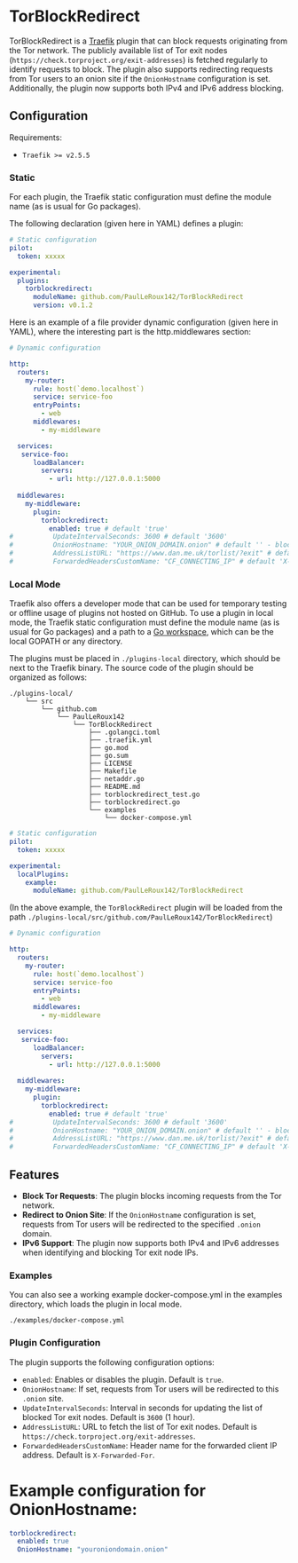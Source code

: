 # TorBlockRedirect

TorBlockRedirect is a [Traefik](https://traefik.io) plugin that can block requests originating from the Tor network. The publicly available list of Tor exit nodes (`https://check.torproject.org/exit-addresses`) is fetched regularly to identify requests to block. The plugin also supports redirecting requests from Tor users to an onion site if the `OnionHostname` configuration is set. Additionally, the plugin now supports both IPv4 and IPv6 address blocking.

## Configuration

Requirements:
- `Traefik >= v2.5.5`

### Static

For each plugin, the Traefik static configuration must define the module name (as is usual for Go packages).

The following declaration (given here in YAML) defines a plugin:

```yaml
# Static configuration
pilot:
  token: xxxxx

experimental:
  plugins:
    torblockredirect:
      moduleName: github.com/PaulLeRoux142/TorBlockRedirect
      version: v0.1.2
```

Here is an example of a file provider dynamic configuration (given here in YAML), where the interesting part is the http.middlewares section:

```yaml
# Dynamic configuration

http:
  routers:
    my-router:
      rule: host(`demo.localhost`)
      service: service-foo
      entryPoints:
        - web
      middlewares:
        - my-middleware

  services:
   service-foo:
      loadBalancer:
        servers:
          - url: http://127.0.0.1:5000
  
  middlewares:
    my-middleware:
      plugin:
        torblockredirect:
          enabled: true # default 'true'
#          UpdateIntervalSeconds: 3600 # default '3600'
#          OnionHostname: "YOUR_ONION_DOMAIN.onion" # default '' - block tor users if not set
#          AddressListURL: "https://www.dan.me.uk/torlist/?exit" # default 'https://check.torproject.org/exit-addresses'
#          ForwardedHeadersCustomName: "CF_CONNECTING_IP" # default 'X-Forwarded-For'
```

### Local Mode

Traefik also offers a developer mode that can be used for temporary testing or offline usage of plugins not hosted on GitHub. To use a plugin in local mode, the Traefik static configuration must define the module name (as is usual for Go packages) and a path to a [Go workspace](https://golang.org/doc/gopath_code.html#Workspaces), which can be the local GOPATH or any directory.

The plugins must be placed in `./plugins-local` directory, which should be next to the Traefik binary.
The source code of the plugin should be organized as follows:

```
./plugins-local/
    └── src
        └── github.com
            └── PaulLeRoux142
                └── TorBlockRedirect
                    ├── .golangci.toml
                    ├── .traefik.yml
                    ├── go.mod
                    ├── go.sum
                    ├── LICENSE
                    ├── Makefile
                    ├── netaddr.go
                    ├── README.md
                    ├── torblockredirect_test.go
                    ├── torblockredirect.go
                    └── examples
                        └── docker-compose.yml
```

```yaml
# Static configuration
pilot:
  token: xxxxx

experimental:
  localPlugins:
    example:
      moduleName: github.com/PaulLeRoux142/TorBlockRedirect
```

(In the above example, the `TorBlockRedirect` plugin will be loaded from the path `./plugins-local/src/github.com/PaulLeRoux142/TorBlockRedirect`)

```yaml
# Dynamic configuration

http:
  routers:
    my-router:
      rule: host(`demo.localhost`)
      service: service-foo
      entryPoints:
        - web
      middlewares:
        - my-middleware

  services:
   service-foo:
      loadBalancer:
        servers:
          - url: http://127.0.0.1:5000
  
  middlewares:
    my-middleware:
      plugin:
        torblockredirect:
          enabled: true # default 'true'
#          UpdateIntervalSeconds: 3600 # default '3600'
#          OnionHostname: "YOUR_ONION_DOMAIN.onion" # default '' - block tor users if not set
#          AddressListURL: "https://www.dan.me.uk/torlist/?exit" # default 'https://check.torproject.org/exit-addresses'
#          ForwardedHeadersCustomName: "CF_CONNECTING_IP" # default 'X-Forwarded-For'
```

## Features

- **Block Tor Requests**: The plugin blocks incoming requests from the Tor network.
- **Redirect to Onion Site**: If the `OnionHostname` configuration is set, requests from Tor users will be redirected to the specified `.onion` domain.
- **IPv6 Support**: The plugin now supports both IPv4 and IPv6 addresses when identifying and blocking Tor exit node IPs.

### Examples

You can also see a working example docker-compose.yml in the examples directory, which loads the plugin in local mode.
```
./examples/docker-compose.yml
```

### Plugin Configuration

The plugin supports the following configuration options:

- `enabled`: Enables or disables the plugin. Default is `true`.
- `OnionHostname`: If set, requests from Tor users will be redirected to this `.onion` site.
- `UpdateIntervalSeconds`: Interval in seconds for updating the list of blocked Tor exit nodes. Default is `3600` (1 hour).
- `AddressListURL`: URL to fetch the list of Tor exit nodes. Default is `https://check.torproject.org/exit-addresses`.
- `ForwardedHeadersCustomName`: Header name for the forwarded client IP address. Default is `X-Forwarded-For`.

# Example configuration for OnionHostname:
```yaml
torblockredirect:
  enabled: true
  OnionHostname: "youroniondomain.onion"
```